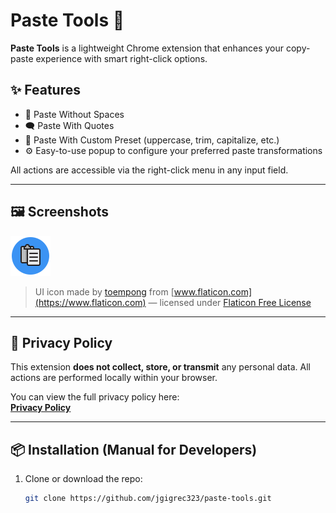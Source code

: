 # Paste Tools 🧩

**Paste Tools** is a lightweight Chrome extension that enhances your copy-paste experience with smart right-click options.

## ✨ Features

- 🧹 Paste Without Spaces  
- 🗨️ Paste With Quotes  
- 🧠 Paste With Custom Preset (uppercase, trim, capitalize, etc.)  
- ⚙️ Easy-to-use popup to configure your preferred paste transformations  

All actions are accessible via the right-click menu in any input field.

---

## 🖼 Screenshots

![Paste Tools demo](./paste.png)

> UI icon made by [toempong](https://www.flaticon.com/free-icons/ui) from [www.flaticon.com](https://www.flaticon.com) — licensed under [Flaticon Free License](https://www.flaticon.com/license)

---

## 🔐 Privacy Policy

This extension **does not collect, store, or transmit** any personal data. All actions are performed locally within your browser.

You can view the full privacy policy here:  
**[Privacy Policy](https://paste-tools.github.io/privacy)**  

---

## 📦 Installation (Manual for Developers)

1. Clone or download the repo:
   ```bash
   git clone https://github.com/jgigrec323/paste-tools.git
